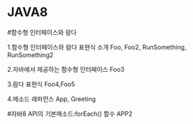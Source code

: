 # JAVA8
#함수형 인터페이스와 람다

1.함수형 인터페이스와 람다 표현식 소개
Foo, Foo2, RunSomething, RunSomething2

2.자바에서 제공하는 함수형 인터페이스
Foo3

3.람다 표현식
Foo4,Foo5

4.메소드 래퍼런스
App, Greeting

#자바8 API의 기본메소드:forEach() 함수
APP2
